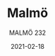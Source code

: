 ---
designer: "Cmp Design"
description: "Malm%F6%20chairs%20evoke%20warmth%20sensations%20thanks%20to%20the%20touch%20of%20ash%20wood%2C%20the%20tapered%20look%20and%20the%20appeal%20of%20tradition.%20The%20design%20elements%20appear%20in%20their%20purity%2C%20thicker%20in%20the%20joints%20and%20tapered%20in%20a%20natural%20way%20to%20offer%20lightness%20and%20elegance.%20Barstool%20with%20ash%20veneered%20plywood%20shell%2C%20solid%20ash%20wood%20frame%20and%20stainless%20steel%20footrest.%20Seat%20height%20650%20mm."
image_primary: "img/Malmo_232_01_zoom.jpg"
image_secondary: "img/Malmo_232_02_zoom.jpg"
manufacturer: "Pedrali"
href: "https://www.pedrali.it/en/products/catalog/Stool-MALMOe-232/"
subtitle: "MALMÖ 232"
tags: 
  - "Pedrali"
  - "stools"
title: "Malmö"
category: "stools"
slug: "/manufacturers/pedrali/stools/cmp-design-malmo"
date: "2021-02-18"
---